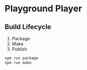 # Playground Player

## Build Lifecycle

1. Package
2. Make
3. Publish

```bash
npm run package
npm run make
```